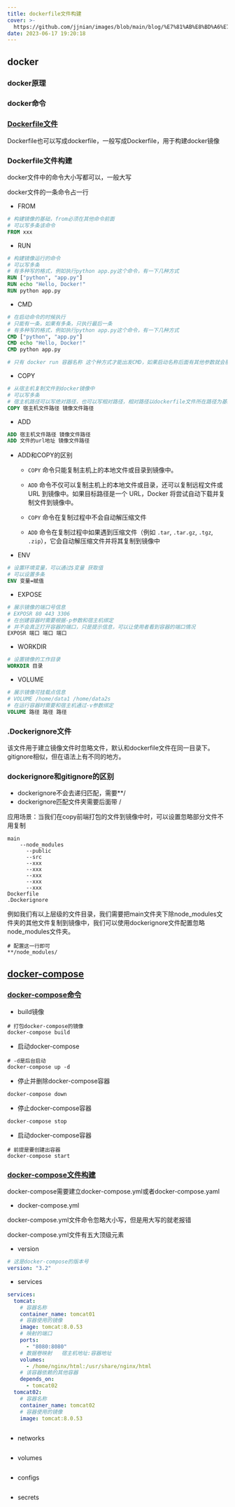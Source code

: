 ```yaml
---
title: dockerfile文件构建
cover: >-
  https://github.com/jjnian/images/blob/main/blog/%E7%81%AB%E8%BD%A6%E7%AB%99.png?raw=true
date: 2023-06-17 19:20:18
---
```


## docker

### docker原理

### docker命令

### [Dockerfile文件](https://docs.docker.com/engine/reference/builder/)

Dockerfile也可以写成dockerfile，一般写成Dockerfile，用于构建docker镜像

### Dockerfile文件构建

 docker文件中的命令大小写都可以，一般大写

 docker文件的一条命令占一行

- FROM

```dockerfile
# 构建镜像的基础，from必须在其他命令前面
# 可以写多条该命令
FROM xxx
```

- RUN

```dockerfile
# 构建镜像运行的命令
# 可以写多条
# 有多种写的格式，例如执行python app.py这个命令，有一下几种方式
RUN ["python", "app.py"]
RUN echo "Hello, Docker!"
RUN python app.py
```

- CMD

```dockerfile
# 在启动命令的时候执行
# 只能有一条，如果有多条，只执行最后一条
# 有多种写的格式，例如执行python app.py这个命令，有一下几种方式
CMD ["python", "app.py"]
CMD echo "Hello, Docker!"
CMD python app.py

# 只有 docker run 容器名称 这个种方式才能出发CMD，如果启动名称后面有其他参数就会覆盖掉CMD的默认命令
```



- COPY

```dockerfile
# 从宿主机复制文件到docker镜像中
# 可以写多条
# 宿主机路径可以写绝对路径，也可以写相对路径，相对路径以dockerfile文件所在路径为基础
COPY 宿主机文件路径 镜像文件路径
```

- ADD

```dockerfile
ADD 宿主机文件路径 镜像文件路径
ADD 文件的url地址 镜像文件路径
```

- ADD和COPY的区别

  - `COPY` 命令只能复制主机上的本地文件或目录到镜像中。
  - `ADD` 命令不仅可以复制主机上的本地文件或目录，还可以复制远程文件或 URL 到镜像中。如果目标路径是一个 URL，Docker 将尝试自动下载并复制文件到镜像中。

  

  - `COPY` 命令在复制过程中不会自动解压缩文件
  - `ADD` 命令在复制过程中如果遇到压缩文件（例如 `.tar`, `.tar.gz`, `.tgz`, `.zip`），它会自动解压缩文件并将其复制到镜像中

- ENV

```dockerfile
# 设置环境变量，可以通过$变量 获取值
# 可以设置多条
ENV 变量=赋值
```

- EXPOSE

```dockerfile
# 展示镜像的端口号信息
# EXPOSR 80 443 3306
# 在创建容器时需要根据-p参数和宿主机绑定
# 并不会真正打开容器的端口，只是提示信息，可以让使用者看到容器的端口情况
EXPOSR 端口 端口 端口
```

- WORKDIR

```dockerfile
# 设置镜像的工作目录
WORKDIR 目录
```

- VOLUME

```dockerfile
# 展示镜像可挂载点信息
# VOLUME /home/data1 /home/data2s
# 在运行容器时需要和宿主机通过-v参数绑定
VOLUME 路径 路径 路径
```

### .Dockerignore文件

该文件用于建立镜像文件时忽略文件，默认和dockerfile文件在同一目录下。gitignore相似，但在语法上有不同的地方。

### dockerignore和gitignore的区别

- dockerignore不会去递归匹配，需要**/
- dockerignore匹配文件夹需要后面带 /



应用场景：当我们在copy前端打包的文件到镜像中时，可以设置忽略部分文件不用复制

```dockerignore
main
    --node_modules
	  --public
	  --src
	  --xxx
	  --xxx
	  --xxx
	  --xxx
	  --xxx
Dockerfile
.Dockerignore
```

例如我们有以上层级的文件目录，我们需要把main文件夹下除node_modules文件夹的其他文件复制到镜像中，我们可以使用dockerignore文件配置忽略node_modules文件夹。

```dockerignore
# 配置这一行即可
**/node_modules/
```

## [docker-compose](https://docs.docker.com/compose/compose-file/)

### [docker-compose命令](https://docs.docker.com/compose/reference/)

- build镜像

```shell
# 打包docker-compose的镜像
docker-compose build
```



- 启动docker-compose

```shell
# -d是后台启动
docker-compose up -d
```

- 停止并删除docker-compose容器

```shell
docker-compose down
```

- 停止docker-compose容器

```shell
docker-compose stop
```

- 启动docker-compose容器

```shell
# 前提是要创建出容器
docker-compose start
```

### [docker-compose文件构建](https://docs.docker.com/engine/reference/commandline/cli/)

docker-compose需要建立docker-compose.yml或者docker-compose.yaml

- docker-compose.yml

docker-compose.yml文件命令忽略大小写，但是用大写的就老报错

docker-compose.yml文件有五大顶级元素

- version

```yml
# 这是docker-compose的版本号
version: "3.2"
```

- services

```yml
services:
  tomcat:
    # 容器名称
    container_name: tomcat01
    # 容器使用的镜像
    image: tomcat:8.0.53
    # 映射的端口
    ports:
      - "8080:8080"
    # 数据卷映射   宿主机地址:容器地址
    volumes:
      - /home/nginx/html:/usr/share/nginx/html
    # 该容器依赖的其他容器
    depends_on:
      - tomcat02
  tomcat02:
    # 容器名称
    container_name: tomcat02
    # 容器使用的镜像
    image: tomcat:8.0.53
   
```

- networks

```yml

```

- volumes

```yml

```

- configs

```yml

```

- secrets

```yml

```

